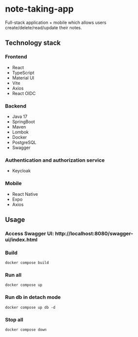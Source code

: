 # note-taking-app
Full-stack application + mobile which allows users create/delete/read/update their notes.

## Technology stack
### Frontend
* React
* TypeScript
* Material UI
* Vite
* Axios
* React OIDC
### Backend
* Java 17
* SpringBoot
* Maven
* Lombok
* Docker
* PostgreSQL
* Swagger
### Authentication and authorization service
* Keycloak
### Mobile
* React Native
* Expo
* Axios

## Usage
### Access Swagger UI: http://localhost:8080/swagger-ui/index.html

### Build

```
docker compose build
```

### Run all

```
docker compose up
```

### Run db in detach mode

```
docker compose up db -d
```

### Stop all

```
docker compose down
```
